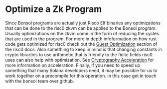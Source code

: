 # Optimize a Zk Program

Since Bonsol programs are actually just Risco Elf binaries any optimizations that can be done to the risc0 zkvm can be applied to the Bonsol program. Usually optimizations on the zkvm come in the form of reducing the cycles that are used in the program. For more in depth infoformation on how rust code gets optimized for risc0 check out the [Guest Optimization](https://dev.risczero.com/api/zkvm/optimization) section of the risc0 docs. Also something to keep in mind is that changing constants in crypto librarties to use arithmetic that is friendly to the finite fields risc0 uses can also help with optimization. See [Cryptography Acceleration](https://dev.risczero.com/api/zkvm/acceleration) for more information on acceleration.
Finally, if you need to speed up something that many Solana developers need, it may be possible for us to work together on a precompile for this operation. In this case get in touch with the bonsol team over github.
